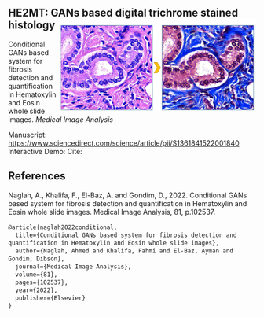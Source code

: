 HE2MT: GANs based digital trichrome stained histology <img src="static/logo.png" width="400px" align="right" />
----------------------------------------------------------------------------------------------------------------------
Conditional GANs based system for fibrosis detection and quantification in Hematoxylin and Eosin whole slide images. 
*Medical Image Analysis*

Manuscript: https://www.sciencedirect.com/science/article/pii/S1361841522001840
Interactive Demo: 
Cite:  


## References

Naglah, A., Khalifa, F., El-Baz, A. and Gondim, D., 2022. Conditional GANs based system for fibrosis detection and quantification in Hematoxylin and Eosin whole slide images. Medical Image Analysis, 81, p.102537.

```
@article{naglah2022conditional,
  title={Conditional GANs based system for fibrosis detection and quantification in Hematoxylin and Eosin whole slide images},
  author={Naglah, Ahmed and Khalifa, Fahmi and El-Baz, Ayman and Gondim, Dibson},
  journal={Medical Image Analysis},
  volume={81},
  pages={102537},
  year={2022},
  publisher={Elsevier}
}
```
